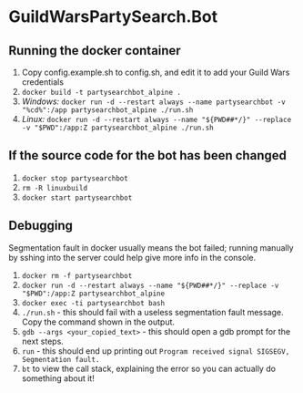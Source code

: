 # GuildWarsPartySearch.Bot

## Running the docker container

1. Copy config.example.sh to config.sh, and edit it to add your Guild Wars credentials
2. `docker build -t partysearchbot_alpine .`
3. *Windows:* `docker run -d --restart always --name partysearchbot -v "%cd%":/app partysearchbot_alpine ./run.sh`
3. *Linux:* `docker run -d --restart always --name "${PWD##*/}" --replace -v "$PWD":/app:Z partysearchbot_alpine ./run.sh`

## If the source code for the bot has been changed

1. `docker stop partysearchbot`
2. `rm -R linuxbuild`
3. `docker start partysearchbot`

## Debugging

Segmentation fault in docker usually means the bot failed; running manually by sshing into the server could help give more info in the console.
1. `docker rm -f partysearchbot`
2. `docker run -d --restart always --name "${PWD##*/}" --replace -v "$PWD":/app:Z partysearchbot_alpine`
3. `docker exec -ti partysearchbot bash`
4. `./run.sh` - this should fail with a useless segmentation fault message. Copy the command shown in the output.
5. `gdb --args <your_copied_text>` - this should open a gdb prompt for the next steps.
6. `run` - this should end up printing out `Program received signal SIGSEGV, Segmentation fault.`
6. `bt` to view the call stack, explaining the error so you can actually do something about it!
